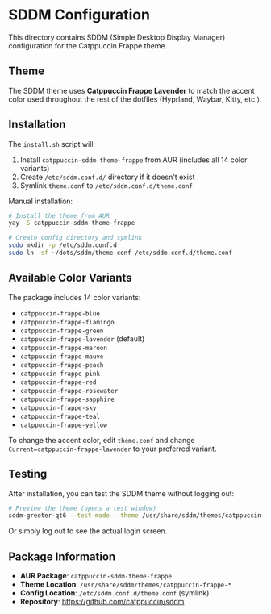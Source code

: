 # SDDM Configuration

This directory contains SDDM (Simple Desktop Display Manager) configuration for the Catppuccin Frappe theme.

## Theme

The SDDM theme uses **Catppuccin Frappe Lavender** to match the accent color used throughout the rest of the dotfiles (Hyprland, Waybar, Kitty, etc.).

## Installation

The `install.sh` script will:
1. Install `catppuccin-sddm-theme-frappe` from AUR (includes all 14 color variants)
2. Create `/etc/sddm.conf.d/` directory if it doesn't exist
3. Symlink `theme.conf` to `/etc/sddm.conf.d/theme.conf`

Manual installation:
```bash
# Install the theme from AUR
yay -S catppuccin-sddm-theme-frappe

# Create config directory and symlink
sudo mkdir -p /etc/sddm.conf.d
sudo ln -sf ~/dots/sddm/theme.conf /etc/sddm.conf.d/theme.conf
```

## Available Color Variants

The package includes 14 color variants:
- `catppuccin-frappe-blue`
- `catppuccin-frappe-flamingo`
- `catppuccin-frappe-green`
- `catppuccin-frappe-lavender` (default)
- `catppuccin-frappe-maroon`
- `catppuccin-frappe-mauve`
- `catppuccin-frappe-peach`
- `catppuccin-frappe-pink`
- `catppuccin-frappe-red`
- `catppuccin-frappe-rosewater`
- `catppuccin-frappe-sapphire`
- `catppuccin-frappe-sky`
- `catppuccin-frappe-teal`
- `catppuccin-frappe-yellow`

To change the accent color, edit `theme.conf` and change `Current=catppuccin-frappe-lavender` to your preferred variant.

## Testing

After installation, you can test the SDDM theme without logging out:
```bash
# Preview the theme (opens a test window)
sddm-greeter-qt6 --test-mode --theme /usr/share/sddm/themes/catppuccin-frappe-lavender
```

Or simply log out to see the actual login screen.

## Package Information

- **AUR Package**: `catppuccin-sddm-theme-frappe`
- **Theme Location**: `/usr/share/sddm/themes/catppuccin-frappe-*`
- **Config Location**: `/etc/sddm.conf.d/theme.conf` (symlink)
- **Repository**: https://github.com/catppuccin/sddm
